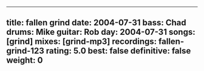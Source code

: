 
---
title: fallen grind
date: 2004-07-31
bass:	Chad
drums:	Mike
guitar:	Rob
day: 2004-07-31
songs: [grind]
mixes: [grind-mp3]
recordings: fallen-grind-123
rating: 5.0
best: false
definitive: false
weight: 0
---
